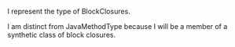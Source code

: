I represent the type of BlockClosures.

I am distinct from JavaMethodType because I will be a member of a synthetic class of block closures.